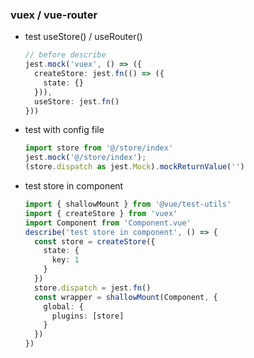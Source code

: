 ### vuex / vue-router
- test useStore() / useRouter()
  ```typescript
  // before describe
  jest.mock('vuex', () => ({
    createStore: jest.fn(() => ({
      state: {}
    })),
    useStore: jest.fn()
  }))
  ```
- test with config file
  ```typescript
  import store from '@/store/index'
  jest.mock('@/store/index');
  (store.dispatch as jest.Mock).mockReturnValue('')
  ```
- test store in component
  ```typescript
  import { shallowMount } from '@vue/test-utils'
  import { createStore } from 'vuex'
  import Component from 'Component.vue'
  describe('test store in component', () => {
    const store = createStore({
      state: {
        key: 1
      }
    })
    store.dispatch = jest.fn()
    const wrapper = shallowMount(Component, {
      global: {
        plugins: [store]
      }
    })
  })
  ```